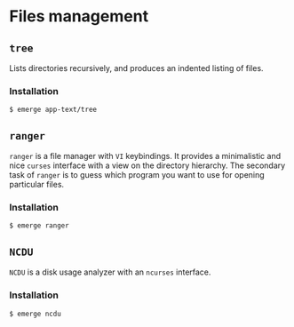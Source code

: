 # Files management

## `tree`

Lists directories recursively, and produces an indented listing of files.

### Installation

```ShellSession
$ emerge app-text/tree
```

## `ranger`

`ranger` is a file manager with `VI` keybindings. It provides a minimalistic and nice `curses` interface with a view on the directory hierarchy. The secondary task of `ranger` is to guess which program you want to use for opening particular files.

### Installation

```ShellSession
$ emerge ranger
```

## `NCDU`

`NCDU` is a disk usage analyzer with an `ncurses` interface.

### Installation

```ShellSession
$ emerge ncdu
```
